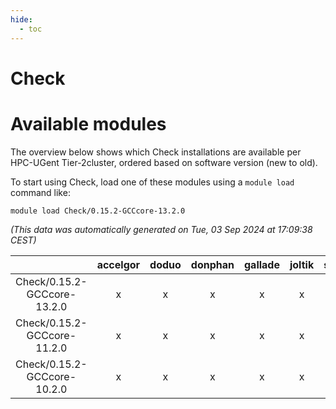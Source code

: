 ```yaml
---
hide:
  - toc
---
```


Check
=====

# Available modules


The overview below shows which Check installations are available per HPC-UGent Tier-2cluster, ordered based on software version (new to old).

To start using Check, load one of these modules using a `module load` command like:

```shell
module load Check/0.15.2-GCCcore-13.2.0
```

*(This data was automatically generated on Tue, 03 Sep 2024 at 17:09:38 CEST)*  

| |accelgor|doduo|donphan|gallade|joltik|shinx|skitty|
| :---: | :---: | :---: | :---: | :---: | :---: | :---: | :---: |
|Check/0.15.2-GCCcore-13.2.0|x|x|x|x|x|-|x|
|Check/0.15.2-GCCcore-11.2.0|x|x|x|x|x|x|x|
|Check/0.15.2-GCCcore-10.2.0|x|x|x|x|x|-|x|
